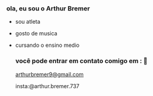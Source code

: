 ### ola, eu sou o Arthur Bremer

- sou atleta
- gosto de musica
- cursando o ensino medio

  ### você pode entrar em contato comigo em : 📧

  arthurbremer9@gmail.com
  
  insta:@arthur.bremer.737
